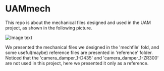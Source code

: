 # UAMmech
This repo is about the mechanical files designed and used in the UAM project, as shown in the following picture.


![Image text](https://github.com/eleboss/UAMmech/blob/master/uam.jpg)


We presented the mechanical files we designed in the 'mechfile' fold, and some useful(maybe) reference files are presented in 'reference' folder. Noticed that the 'camera_damper_1-D435' and 'camera_damper_1-ZR300' are not used in this project, here we presented it only as a reference.
